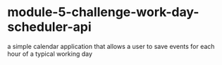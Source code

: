 # module-5-challenge-work-day-scheduler-api
a simple calendar application that allows a user to save events for each hour of a typical working day
